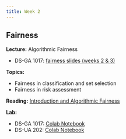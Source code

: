 ```yaml
---
title: Week 2
---
```


## Fairness

**Lecture:** Algorithmic Fairness

* DS-GA 1017: [fairness slides (weeks 2 & 3)](../../../assets/2_3_Fairness_1017.pdf) 
<!-- * DS-UA 202: [fairness slides](../../../assets/2_fairness_202.pdf) -->

**Topics:**

* Fairness in classification and set selection
* Fairness in risk assessment

**Reading:**  [Introduction and Algorithmic Fairness](../../../assets/fairness_reader_2024.pdf)

**Lab:**

* DS-GA 1017: [Colab Notebook](https://colab.research.google.com/drive/1NmUhZY0MHzcvH4QV6QNVSFNXdjWXtnWD?usp=sharing)
* DS-UA 202: [Colab Notebook](https://colab.research.google.com/drive/1hNjaqycBzSLpbUfkeb8GeTo1U81xsTgA?usp=sharing)

